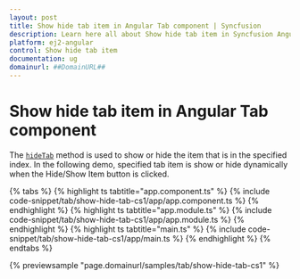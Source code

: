 ```yaml
---
layout: post
title: Show hide tab item in Angular Tab component | Syncfusion
description: Learn here all about Show hide tab item in Syncfusion Angular Tab component of Syncfusion Essential JS 2 and more.
platform: ej2-angular
control: Show hide tab item 
documentation: ug
domainurl: ##DomainURL##
---
```


# Show hide tab item in Angular Tab component

The [`hideTab`](https://ej2.syncfusion.com/angular/documentation/api/tab#hideTab) method is used to show or hide the item that is in the specified index. In the following demo, specified tab item is show or hide dynamically when the Hide/Show Item button is clicked.

{% tabs %}
{% highlight ts tabtitle="app.component.ts" %}
{% include code-snippet/tab/show-hide-tab-cs1/app/app.component.ts %}
{% endhighlight %}
{% highlight ts tabtitle="app.module.ts" %}
{% include code-snippet/tab/show-hide-tab-cs1/app/app.module.ts %}
{% endhighlight %}
{% highlight ts tabtitle="main.ts" %}
{% include code-snippet/tab/show-hide-tab-cs1/app/main.ts %}
{% endhighlight %}
{% endtabs %}
  
{% previewsample "page.domainurl/samples/tab/show-hide-tab-cs1" %}
